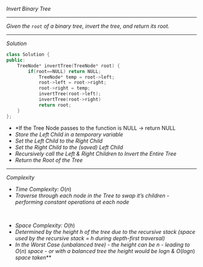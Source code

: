 *Invert Binary Tree*

- - - 

*Given the `root` of a binary tree, invert the tree, and return its root.*

- - - 

*Solution*

```cpp
class Solution {
public:
    TreeNode* invertTree(TreeNode* root) {
        if(root==NULL) return NULL;
            TreeNode* temp = root->left;
            root->left = root->right;
            root->right = temp;
            invertTree(root->left);
            invertTree(root->right)
            return root;
    }
};
```

- *If the Tree Node passes to the function is NULL → return NULL
- *Store the Left Child in a temporary variable*
- *Set the Left Child to the Right Child*
- *Set the Right Child to the (saved) Left Child*
- *Recursively call the Left & Right Children to Invert the Entire Tree*
- *Return the Root of the Tree*

- - - 

*Complexity*

- *Time Complexity:* $O(n)$
- *Traverse through each node in the Tree to swap it’s children - performing constant operations at each node*

<br>

- *Space Complexity:* $O(h)$
- *Determined by the height h of the tree due to the recursive stack (space used by the recursive stack = h during depth-first traversal)*
- *In the Worst Case (unbalanced tree) - the height can be n - leading to* $O(n)$ *space - or with a balanced tree the height would be logn &* $O(logn)$ *space taken***